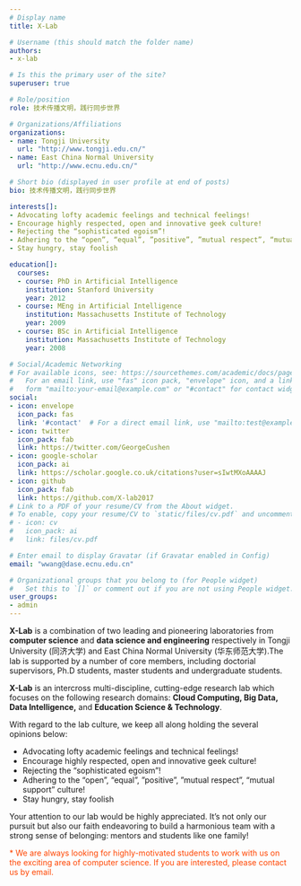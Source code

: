 ```yaml
---
# Display name
title: X-Lab

# Username (this should match the folder name)
authors:
- x-lab

# Is this the primary user of the site?
superuser: true

# Role/position
role: 技术传播文明，践行同步世界

# Organizations/Affiliations
organizations:
- name: Tongji University
  url: "http://www.tongji.edu.cn/"
- name: East China Normal University
  url: "http://www.ecnu.edu.cn/"

# Short bio (displayed in user profile at end of posts)
bio: 技术传播文明，践行同步世界

interests[]:
- Advocating lofty academic feelings and technical feelings!
- Encourage highly respected, open and innovative geek culture!
- Rejecting the “sophisticated egoism”!
- Adhering to the “open”, “equal”, ”positive”, ”mutual respect”, “mutual support” culture!
- Stay hungry, stay foolish

education[]:
  courses:
  - course: PhD in Artificial Intelligence
    institution: Stanford University
    year: 2012
  - course: MEng in Artificial Intelligence
    institution: Massachusetts Institute of Technology
    year: 2009
  - course: BSc in Artificial Intelligence
    institution: Massachusetts Institute of Technology
    year: 2008

# Social/Academic Networking
# For available icons, see: https://sourcethemes.com/academic/docs/page-builder/#icons
#   For an email link, use "fas" icon pack, "envelope" icon, and a link in the
#   form "mailto:your-email@example.com" or "#contact" for contact widget.
social:
- icon: envelope
  icon_pack: fas
  link: '#contact'  # For a direct email link, use "mailto:test@example.org".
- icon: twitter
  icon_pack: fab
  link: https://twitter.com/GeorgeCushen
- icon: google-scholar
  icon_pack: ai
  link: https://scholar.google.co.uk/citations?user=sIwtMXoAAAAJ
- icon: github
  icon_pack: fab
  link: https://github.com/X-lab2017
# Link to a PDF of your resume/CV from the About widget.
# To enable, copy your resume/CV to `static/files/cv.pdf` and uncomment the lines below.
# - icon: cv
#   icon_pack: ai
#   link: files/cv.pdf

# Enter email to display Gravatar (if Gravatar enabled in Config)
email: "wwang@dase.ecnu.edu.cn"

# Organizational groups that you belong to (for People widget)
#   Set this to `[]` or comment out if you are not using People widget.
user_groups:
- admin
---
```


**X-Lab** is a combination of two leading and pioneering laboratories from **computer science** and **data science and engineering** respectively in Tongji University (同济大学) and East China Normal University (华东师范大学).The lab is supported by a number of core members, including doctorial supervisors, Ph.D students, master students and undergraduate students.

**X-Lab** is an intercross multi-discipline, cutting-edge research lab which focuses on the following research domains: **Cloud Computing, Big Data, Data Intelligence,** and **Education Science & Technology**.

With regard to the lab culture, we keep all along holding the several opinions below:
- Advocating lofty academic feelings and technical feelings!
- Encourage highly respected, open and innovative geek culture!
- Rejecting the “sophisticated egoism”!
- Adhering to the “open”, “equal”, ”positive”, ”mutual respect”, “mutual support” culture!
- Stay hungry, stay foolish

Your attention to our lab would be highly appreciated. It’s not only our pursuit but also our faith endeavoring to build a harmonious team with a strong sense of belonging: mentors and students like one family!

<font color='orangered'>* We are always looking for highly-motivated students to work with us on the exciting area of computer science. If you are interested, please contact us by email.</font>